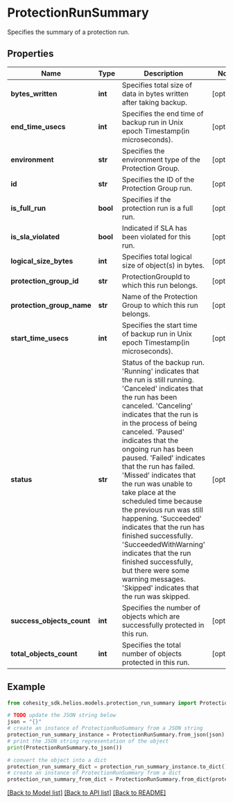 # ProtectionRunSummary

Specifies the summary of a protection run.

## Properties

Name | Type | Description | Notes
------------ | ------------- | ------------- | -------------
**bytes_written** | **int** | Specifies total size of data in bytes written after taking backup. | [optional] 
**end_time_usecs** | **int** | Specifies the end time of backup run in Unix epoch Timestamp(in microseconds). | [optional] 
**environment** | **str** | Specifies the environment type of the Protection Group. | [optional] 
**id** | **str** | Specifies the ID of the Protection Group run. | [optional] 
**is_full_run** | **bool** | Specifies if the protection run is a full run. | [optional] 
**is_sla_violated** | **bool** | Indicated if SLA has been violated for this run. | [optional] 
**logical_size_bytes** | **int** | Specifies total logical size of object(s) in bytes. | [optional] 
**protection_group_id** | **str** | ProtectionGroupId to which this run belongs. | [optional] 
**protection_group_name** | **str** | Name of the Protection Group to which this run belongs. | [optional] 
**start_time_usecs** | **int** | Specifies the start time of backup run in Unix epoch Timestamp(in microseconds). | [optional] 
**status** | **str** | Status of the backup run. &#39;Running&#39; indicates that the run is still running. &#39;Canceled&#39; indicates that the run has been canceled. &#39;Canceling&#39; indicates that the run is in the process of being canceled. &#39;Paused&#39; indicates that the ongoing run has been paused. &#39;Failed&#39; indicates that the run has failed. &#39;Missed&#39; indicates that the run was unable to take place at the scheduled time because the previous run was still happening. &#39;Succeeded&#39; indicates that the run has finished successfully. &#39;SucceededWithWarning&#39; indicates that the run finished successfully, but there were some warning messages. &#39;Skipped&#39; indicates that the run was skipped. | [optional] 
**success_objects_count** | **int** | Specifies the number of objects which are successfully protected in this run. | [optional] 
**total_objects_count** | **int** | Specifies the total number of objects protected in this run. | [optional] 

## Example

```python
from cohesity_sdk.helios.models.protection_run_summary import ProtectionRunSummary

# TODO update the JSON string below
json = "{}"
# create an instance of ProtectionRunSummary from a JSON string
protection_run_summary_instance = ProtectionRunSummary.from_json(json)
# print the JSON string representation of the object
print(ProtectionRunSummary.to_json())

# convert the object into a dict
protection_run_summary_dict = protection_run_summary_instance.to_dict()
# create an instance of ProtectionRunSummary from a dict
protection_run_summary_from_dict = ProtectionRunSummary.from_dict(protection_run_summary_dict)
```
[[Back to Model list]](../README.md#documentation-for-models) [[Back to API list]](../README.md#documentation-for-api-endpoints) [[Back to README]](../README.md)


